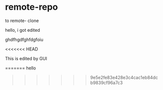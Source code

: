 # remote-repo
to remote- clone

hello, i got edited

ghdfhgdfghfdgfoiu

<<<<<<< HEAD

This is edited by GUI

=======
hello
>>>>>>> 9e5e2fe83e428e3c4cac1eb84dcb9839cf96a7c3
